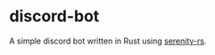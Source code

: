# discord-bot
A simple discord bot written in Rust using [serenity-rs][serenity-rs].

[serenity-rs]: https://github.com/zeyla/serenity.rs
